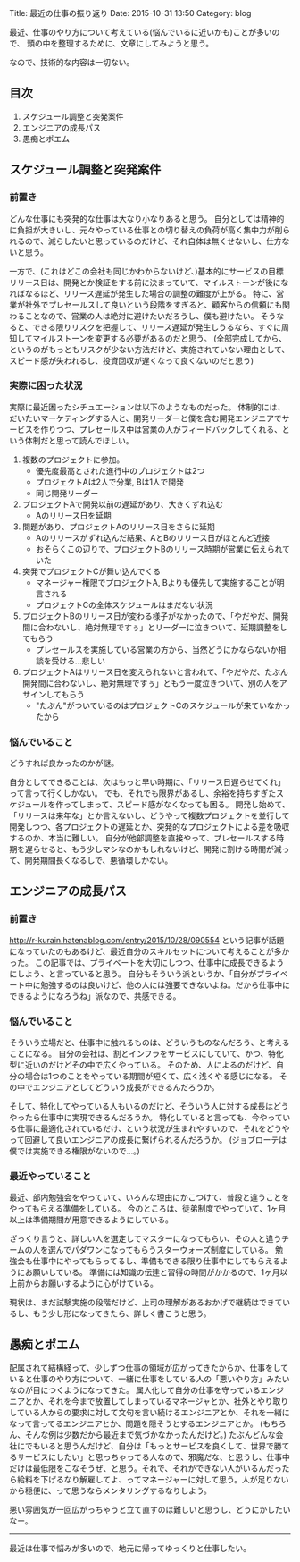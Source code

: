 Title: 最近の仕事の振り返り
Date: 2015-10-31 13:50
Category: blog

最近、仕事のやり方について考えている(悩んでいるに近いかも)ことが多いので、
頭の中を整理するために、文章にしてみようと思う。

なので、技術的な内容は一切ない。

## 目次
1. スケジュール調整と突発案件
2. エンジニアの成長パス
3. 愚痴とポエム

## スケジュール調整と突発案件
### 前置き
どんな仕事にも突発的な仕事は大なり小なりあると思う。
自分としては精神的に負担が大きいし、元々やっている仕事との切り替えの負荷が高く集中力が削られるので、減らしたいと思っているのだけど、それ自体は無くせないし、仕方ないと思う。

一方で、(これはどこの会社も同じかわからないけど、)基本的にサービスの目標リリース日は、開発とか検証をする前に決まっていて、マイルストーンが後になればなるほど、リリース遅延が発生した場合の調整の難度が上がる。
特に、営業が社外でプレセールスして良いという段階をすぎると、顧客からの信頼にも関わることなので、営業の人は絶対に避けたいだろうし、僕も避けたい。
そうなると、できる限りリスクを把握して、リリース遅延が発生しうるなら、すぐに周知してマイルストーンを変更する必要があるのだと思う。
(全部完成してから、というのがもっともリスクが少ない方法だけど、実施されていない理由として、スピード感が失われるし、投資回収が遅くなって良くないのだと思う)

### 実際に困った状況
実際に最近困ったシチュエーションは以下のようなものだった。
体制的には、だいたいマーケティングする人と、開発リーダーと僕を含む開発エンジニアでサービスを作りつつ、プレセールス中は営業の人がフィードバックしてくれる、という体制だと思って読んでほしい。

1. 複数のプロジェクトに参加。
    - 優先度最高とされた進行中のプロジェクトは2つ
    - プロジェクトAは2人で分業, Bは1人で開発
    - 同じ開発リーダー
3. プロジェクトAで開発以前の遅延があり、大きくずれ込む
    - Aのリリース日を延期
4. 問題があり、プロジェクトAのリリース日をさらに延期
    - Aのリリースがずれ込んだ結果、AとBのリリース日がほとんど近接
    - おそらくこの辺りで、プロジェクトBのリリース時期が営業に伝えられていた
5. 突発でプロジェクトCが舞い込んでくる
    - マネージャー権限でプロジェクトA, Bよりも優先して実施することが明言される
    - プロジェクトCの全体スケジュールはまだない状況
6. プロジェクトBのリリース日が変わる様子がなかったので、「やだやだ、開発間に合わないし、絶対無理ですぅ」とリーダーに泣きついて、延期調整をしてもらう
    - プレセールスを実施している営業の方から、当然どうにかならないか相談を受ける...悲しい
7. プロジェクトAはリリース日を変えられないと言われて、「やだやだ、たぶん開発間に合わないし、絶対無理ですぅ」ともう一度泣きついて、別の人をアサインしてもらう
    - "たぶん"がついているのはプロジェクトCのスケジュールが来ていなかったから

### 悩んでいること
どうすれば良かったのかが謎。

自分としてできることは、次はもっと早い時期に、「リリース日遅らせてくれ」って言って行くしかない。
でも、それでも限界があるし、余裕を持ちすぎたスケジュールを作ってしまって、スピード感がなくなっても困る。
開発し始めて、「リリースは来年な」とか言えないし、どうやって複数プロジェクトを並行して開発しつつ、各プロジェクトの遅延とか、突発的なプロジェクトによる差を吸収するのか、本当に難しい。
自分が他部調整を直接やって、プレセールスする時期を遅らせると、もう少しマシなのかもしれないけど、開発に割ける時間が減って、開発期間長くなるしで、悪循環しかない。

## エンジニアの成長パス
### 前置き
<http://r-kurain.hatenablog.com/entry/2015/10/28/090554> という記事が話題になっていたのもあるけど、最近自分のスキルセットについて考えることが多かった。
この記事では、プライベートを大切にしつつ、仕事中に成長できるようにしよう、と言っていると思う。
自分もそういう派というか、「自分がプライベート中に勉強するのは良いけど、他の人には強要できないよね。だから仕事中にできるようになろうね」派なので、共感できる。

### 悩んでいること
そういう立場だと、仕事中に触れるものは、どういうものなんだろう、と考えることになる。
自分の会社は、割とインフラをサービスにしていて、かつ、特化型に近いのだけどその中で広くやっている。
そのため、人によるのだけど、自分の場合は1つのことをやっている期間が短くて、広く浅くやる感じになる。
その中でエンジニアとしてどういう成長ができるんだろうか。

そして、特化してやっている人もいるのだけど、そういう人に対する成長はどうやったら仕事中に実現できるんだろうか。
特化していると言っても、今やっている仕事に最適化されているだけ、という状況が生まれやすいので、それをどうやって回避して良いエンジニアの成長に繋げられるんだろうか。
(ジョブローテは僕では実施できる権限がないので...。)

### 最近やっていること
最近、部内勉強会をやっていて、いろんな理由にかこつけて、普段と違うことをやってもらえる準備をしている。
今のところは、徒弟制度でやっていて、1ヶ月以上は準備期間が用意できるようにしている。

ざっくり言うと、詳しい人を選定してマスターになってもらい、その人と違うチームの人を選んでパダワンになってもらうスターウォーズ制度にしている。
勉強会も仕事中にやってもらってるし、準備もできる限り仕事中にしてもらえるようにお願いしている。
準備には知識の伝達と習得の時間がかかるので、1ヶ月以上前からお願いするように心がけている。

現状は、まだ試験実施の段階だけど、上司の理解があるおかげで継続はできているし、もう少し形になってきたら、詳しく書こうと思う。

## 愚痴とポエム
配属されて結構経って、少しずつ仕事の領域が広がってきたからか、仕事をしていると仕事のやり方について、一緒に仕事をしている人の「悪いやり方」みたいなのが目につくようになってきた。
属人化して自分の仕事を守っているエンジニアとか、それを今まで放置してしまっているマネージャとか、社外とやり取りしている人からの要求に対して文句を言い続けるエンジニアとか、それを一緒になって言ってるエンジニアとか、問題を隠そうとするエンジニアとか。
(もちろん、そんな例は少数だから最近まで気づかなかったんだけど。)
たぶんどんな会社にでもいると思うんだけど、自分は「もっとサービスを良くして、世界で勝てるサービスにしたい」と思っちゃってる人なので、邪魔だな、と思うし、仕事中だけは最低限をこなそうぜ、と思う。それで、それができない人がいるんだったら給料を下げるなり解雇してよ、ってマネージャーに対して思う。人が足りないから穏便に、って思うならメンタリングするなりしよう。

悪い雰囲気が一回広がっちゃうと立て直すのは難しいと思うし、どうにかしたいなー。



---

最近は仕事で悩みが多いので、地元に帰ってゆっくりと仕事したい。
